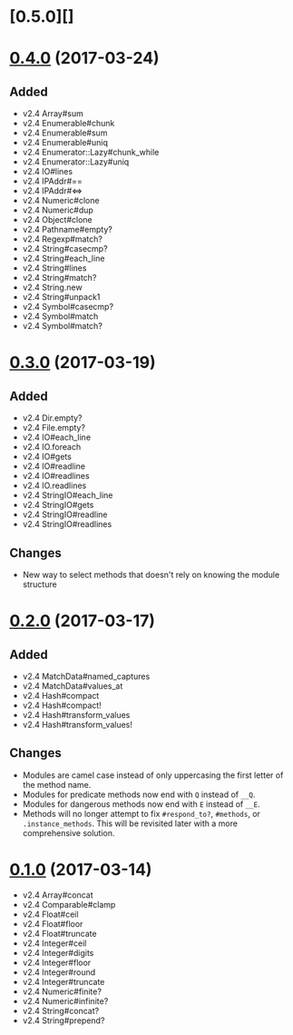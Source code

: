 # [0.5.0][]

# [0.4.0][] (2017-03-24)

## Added

 - v2.4 Array#sum
 - v2.4 Enumerable#chunk
 - v2.4 Enumerable#sum
 - v2.4 Enumerable#uniq
 - v2.4 Enumerator::Lazy#chunk_while
 - v2.4 Enumerator::Lazy#uniq
 - v2.4 IO#lines
 - v2.4 IPAddr#==
 - v2.4 IPAddr#<=>
 - v2.4 Numeric#clone
 - v2.4 Numeric#dup
 - v2.4 Object#clone
 - v2.4 Pathname#empty?
 - v2.4 Regexp#match?
 - v2.4 String#casecmp?
 - v2.4 String#each_line
 - v2.4 String#lines
 - v2.4 String#match?
 - v2.4 String.new
 - v2.4 String#unpack1
 - v2.4 Symbol#casecmp?
 - v2.4 Symbol#match
 - v2.4 Symbol#match?

# [0.3.0][] (2017-03-19)

## Added

 - v2.4 Dir.empty?
 - v2.4 File.empty?
 - v2.4 IO#each_line
 - v2.4 IO.foreach
 - v2.4 IO#gets
 - v2.4 IO#readline
 - v2.4 IO#readlines
 - v2.4 IO.readlines
 - v2.4 StringIO#each_line
 - v2.4 StringIO#gets
 - v2.4 StringIO#readline
 - v2.4 StringIO#readlines

## Changes

 - New way to select methods that doesn't rely on knowing the module structure

# [0.2.0][] (2017-03-17)

## Added

 - v2.4 MatchData#named_captures
 - v2.4 MatchData#values_at
 - v2.4 Hash#compact
 - v2.4 Hash#compact!
 - v2.4 Hash#transform_values
 - v2.4 Hash#transform_values!

## Changes

 - Modules are camel case instead of only uppercasing the first letter of the method name.
 - Modules for predicate methods now end with `Q` instead of `__Q`.
 - Modules for dangerous methods now end with `E` instead of `__E`.
 - Methods will no longer attempt to fix `#respond_to?`, `#methods`, or `.instance_methods`. This will be revisited later with a more comprehensive solution.

# [0.1.0][] (2017-03-14)

 - v2.4 Array#concat
 - v2.4 Comparable#clamp
 - v2.4 Float#ceil
 - v2.4 Float#floor
 - v2.4 Float#truncate
 - v2.4 Integer#ceil
 - v2.4 Integer#digits
 - v2.4 Integer#floor
 - v2.4 Integer#round
 - v2.4 Integer#truncate
 - v2.4 Numeric#finite?
 - v2.4 Numeric#infinite?
 - v2.4 String#concat?
 - v2.4 String#prepend?

[0.4.0]: https://github.com/AaronLasseigne/polyfill/compare/v0.3.0...v0.4.0
[0.3.0]: https://github.com/AaronLasseigne/polyfill/compare/v0.2.0...v0.3.0
[0.2.0]: https://github.com/AaronLasseigne/polyfill/compare/v0.1.0...v0.2.0
[0.1.0]: https://github.com/AaronLasseigne/polyfill/compare/v0.0.0...v0.1.0
